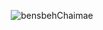 
<p align="center"> <img src="https://github-readme-stats.vercel.app/api?username=bensbehChaimae&show_icons=true&theme=solarized-light" alt="bensbehChaimae" />





